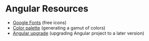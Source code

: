 # Angular Resources
- [Google Fonts](https://fonts.google.com/icons) (free icons)
- [Color palette](http://mcg.mbitson.com/#!?mcgpalette0=%233f51b5) (generating a gamut of colors)
- [Angular upgrade](https://update.angular.io/) (upgrading Angular project to a later version)